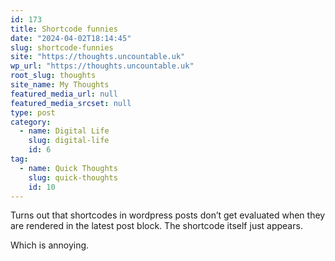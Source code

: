 ```yaml
---
id: 173
title: Shortcode funnies
date: "2024-04-02T18:14:45"
slug: shortcode-funnies
site: "https://thoughts.uncountable.uk"
wp_url: "https://thoughts.uncountable.uk"
root_slug: thoughts
site_name: My Thoughts
featured_media_url: null
featured_media_srcset: null
type: post
category:
  - name: Digital Life
    slug: digital-life
    id: 6
tag:
  - name: Quick Thoughts
    slug: quick-thoughts
    id: 10
---
```



<p>Turns out that shortcodes in wordpress posts don&#8217;t get evaluated when they are rendered in the latest post block.  The shortcode itself just appears.</p>



<p>Which is annoying.</p>
